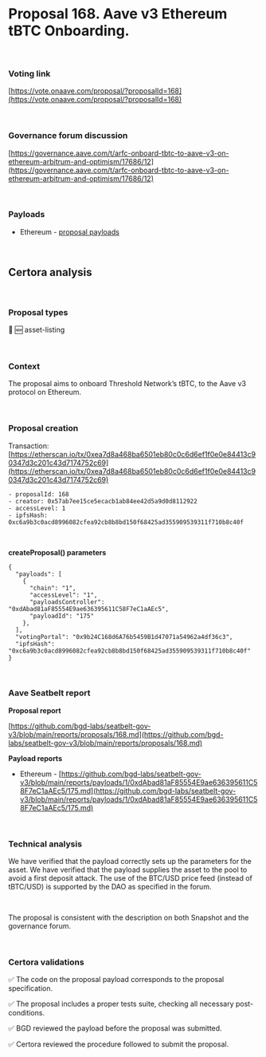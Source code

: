 # Proposal 168. Aave v3 Ethereum tBTC Onboarding.

<br>

### Voting link

[https://vote.onaave.com/proposal/?proposalId=168](https://vote.onaave.com/proposal/?proposalId=168)

<br>

### Governance forum discussion

[https://governance.aave.com/t/arfc-onboard-tbtc-to-aave-v3-on-ethereum-arbitrum-and-optimism/17686/12](https://governance.aave.com/t/arfc-onboard-tbtc-to-aave-v3-on-ethereum-arbitrum-and-optimism/17686/12)

<br>

### Payloads

* Ethereum - [proposal payloads](https://etherscan.io/address/0x785c44862ed5026Bbe4DcD1f7103b1D30cBf7cBa#code#F1#L1)

<br>

## Certora analysis

<br>

### Proposal types

:gem: :new: asset-listing

<br>

### Context

The proposal aims to onboard Threshold Network’s tBTC, to the Aave v3 protocol on Ethereum.

<br>

### Proposal creation

Transaction: [https://etherscan.io/tx/0xea7d8a468ba6501eb80c0c6d6ef1f0e0e84413c90347d3c201c43d7174752c69](https://etherscan.io/tx/0xea7d8a468ba6501eb80c0c6d6ef1f0e0e84413c90347d3c201c43d7174752c69)

```
- proposalId: 168
- creator: 0x57ab7ee15ce5ecacb1ab84ee42d5a9d0d8112922
- accessLevel: 1
- ipfsHash: 0xc6a9b3c0acd8996082cfea92cb8b8bd150f68425ad355909539311f710b8c40f
```

<br>

**createProposal() parameters**

```
{
  "payloads": [ 
    { 
      "chain": "1", 
      "accessLevel": "1", 
      "payloadsController": "0xdAbad81aF85554E9ae636395611C58F7eC1aAEc5", 
      "payloadId": "175" 
    }, 
  ], 
  "votingPortal": "0x9b24C168d6A76b5459B1d47071a54962a4df36c3", 
  "ipfsHash": "0xc6a9b3c0acd8996082cfea92cb8b8bd150f68425ad355909539311f710b8c40f" 
}
```

<br>

### Aave Seatbelt report

**Proposal report**

[https://github.com/bgd-labs/seatbelt-gov-v3/blob/main/reports/proposals/168.md](https://github.com/bgd-labs/seatbelt-gov-v3/blob/main/reports/proposals/168.md)

**Payload reports**

* Ethereum - [https://github.com/bgd-labs/seatbelt-gov-v3/blob/main/reports/payloads/1/0xdAbad81aF85554E9ae636395611C58F7eC1aAEc5/175.md](https://github.com/bgd-labs/seatbelt-gov-v3/blob/main/reports/payloads/1/0xdAbad81aF85554E9ae636395611C58F7eC1aAEc5/175.md)

<br>

### Technical analysis

We have verified that the payload correctly sets up the parameters for the asset. We have verified that the payload supplies the asset to the pool to avoid a first deposit attack. The use of the BTC/USD price feed (instead of tBTC/USD) is supported by the DAO as specified in the forum.

<br>

The proposal is consistent with the description on both Snapshot and the governance forum.

<br>

### Certora validations

:white_check_mark: The code on the proposal payload corresponds to the proposal specification.

:white_check_mark: The proposal includes a proper tests suite, checking all necessary post-conditions.

:white_check_mark: BGD reviewed the payload before the proposal was submitted.

:white_check_mark: Certora reviewed the procedure followed to submit the proposal.
